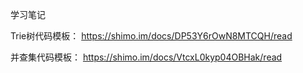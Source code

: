 学习笔记

Trie树代码模板：
https://shimo.im/docs/DP53Y6rOwN8MTCQH/read

并查集代码模板：
https://shimo.im/docs/VtcxL0kyp04OBHak/read
